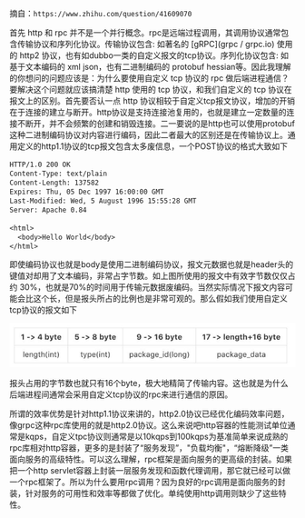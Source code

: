 摘自：`https://www.zhihu.com/question/41609070`

首先 http 和 rpc 并不是一个并行概念。rpc是远端过程调用，其调用协议通常包含传输协议和序列化协议。传输协议包含: 如著名的 [gRPC](grpc / grpc.io) 使用的 http2 协议，也有如dubbo一类的自定义报文的tcp协议。序列化协议包含: 如基于文本编码的 xml json，也有二进制编码的 protobuf hessian等。因此我理解的你想问的问题应该是：为什么要使用自定义 tcp 协议的 rpc 做后端进程通信？要解决这个问题就应该搞清楚 http 使用的 tcp 协议，和我们自定义的 tcp 协议在报文上的区别。首先要否认一点 http 协议相较于自定义tcp报文协议，增加的开销在于连接的建立与断开。http协议是支持连接池复用的，也就是建立一定数量的连接不断开，并不会频繁的创建和销毁连接。二一要说的是http也可以使用protobuf这种二进制编码协议对内容进行编码，因此二者最大的区别还是在传输协议上。通用定义的http1.1协议的tcp报文包含太多废信息，一个POST协议的格式大致如下

```
HTTP/1.0 200 OK 
Content-Type: text/plain
Content-Length: 137582
Expires: Thu, 05 Dec 1997 16:00:00 GMT
Last-Modified: Wed, 5 August 1996 15:55:28 GMT
Server: Apache 0.84

<html>
  <body>Hello World</body>
</html>
```



即使编码协议也就是body是使用二进制编码协议，报文元数据也就是header头的键值对却用了文本编码，非常占字节数。如上图所使用的报文中有效字节数仅仅占约 30%，也就是70%的时间用于传输元数据废编码。当然实际情况下报文内容可能会比这个长，但是报头所占的比例也是非常可观的。那么假如我们使用自定义tcp协议的报文如下

![17](./assert/17.jpg)

报头占用的字节数也就只有16个byte，极大地精简了传输内容。这也就是为什么后端进程间通常会采用自定义tcp协议的rpc来进行通信的原因。

所谓的效率优势是针对http1.1协议来讲的，http2.0协议已经优化编码效率问题，像grpc这种rpc库使用的就是http2.0协议。这么来说吧http容器的性能测试单位通常是kqps，自定义tpc协议则通常是以10kqps到100kqps为基准简单来说成熟的rpc库相对http容器，更多的是封装了“服务发现”，"负载均衡"，“熔断降级”一类面向服务的高级特性。可以这么理解，rpc框架是面向服务的更高级的封装。如果把一个http servlet容器上封装一层服务发现和函数代理调用，那它就已经可以做一个rpc框架了。所以为什么要用rpc调用？因为良好的rpc调用是面向服务的封装，针对服务的可用性和效率等都做了优化。单纯使用http调用则缺少了这些特性。